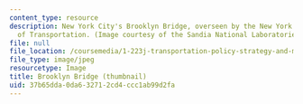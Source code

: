 ```yaml
---
content_type: resource
description: New York City's Brooklyn Bridge, overseen by the New York City Department
  of Transportation. (Image courtesy of the Sandia National Laboratories.)
file: null
file_location: /coursemedia/1-223j-transportation-policy-strategy-and-management-fall-2004/37b65dda0da632712cd4ccc1ab99d2fa_1-223jf04-th.jpg
file_type: image/jpeg
resourcetype: Image
title: Brooklyn Bridge (thumbnail)
uid: 37b65dda-0da6-3271-2cd4-ccc1ab99d2fa
---
```

